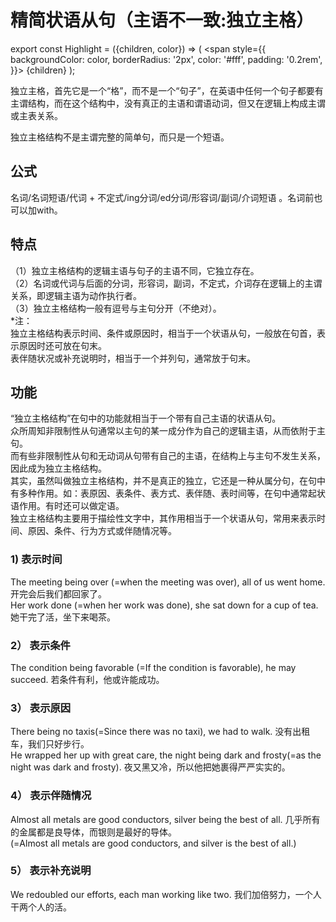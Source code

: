 # 精简状语从句（主语不一致:独立主格）

export const Highlight = ({children, color}) => (
  <span
    style={{
      backgroundColor: color,
      borderRadius: '2px',
      color: '#fff',
      padding: '0.2rem',
    }}>
    {children}
  </span>
);

独立主格，首先它是一个“格”，而不是一个“句子”，在英语中任何一个句子都要有主谓结构，而在这个结构中，没有真正的主语和谓语动词，但又在逻辑上构成主谓或主表关系。

独立主格结构不是主谓完整的简单句，而只是一个短语。

## 公式
  名词/名词短语/代词 + 不定式/ing分词/ed分词/形容词/副词/介词短语 。名词前也可以加with。<br/>

## 特点
（1）独立主格结构的逻辑主语与句子的主语不同，它独立存在。<br/>
（2）名词或代词与后面的分词，形容词，副词，不定式，介词存在逻辑上的主谓关系，即逻辑主语为动作执行者。<br/>
（3）独立主格结构一般有逗号与主句分开（不绝对）。<br/>
*注：<br/>
独立主格结构表示时间、条件或原因时，相当于一个状语从句，一般放在句首，表示原因时还可放在句末。<br/>
表伴随状况或补充说明时，相当于一个并列句，通常放于句末。

## 功能
“独立主格结构”在句中的功能就相当于一个带有自己主语的状语从句。<br/>
众所周知非限制性从句通常以主句的某一成分作为自己的逻辑主语，从而依附于主句。<br/>
而有些非限制性从句和无动词从句带有自己的主语，在结构上与主句不发生关系，因此成为独立主格结构。<br/>
其实，虽然叫做独立主格结构，并不是真正的独立，它还是一种从属分句，在句中有多种作用。如：表原因、表条件、表方式、表伴随、表时间等，在句中通常起状语作用。有时还可以做定语。<br/>
独立主格结构主要用于描绘性文字中，其作用相当于一个状语从句，常用来表示时间、原因、条件、行为方式或伴随情况等。<br/>

### 1) 表示时间
The meeting being over (=when the meeting was over), all of us went home. 开完会后我们都回家了。<br/>
Her work done (=when her work was done), she sat down for a cup of tea. 她干完了活，坐下来喝茶。<br/>

### 2） 表示条件
The condition being favorable (=If the condition is favorable), he may succeed. 若条件有利，他或许能成功。<br/>

### 3） 表示原因
There being no taxis(=Since there was no taxi), we had to walk. 没有出租车，我们只好步行。<br/>
He wrapped her up with great care, the night being dark and frosty(=as the night was dark and frosty). 夜又黑又冷，所以他把她裹得严严实实的。<br/>

### 4） 表示伴随情况
Almost all metals are good conductors, silver being the best of all. 几乎所有的金属都是良导体，而银则是最好的导体。<br/>
(=Almost all metals are good conductors, and silver is the best of all.) <br/>

### 5） 表示补充说明
We redoubled our efforts, each man working like two. 我们加倍努力，一个人干两个人的活。<br/>





